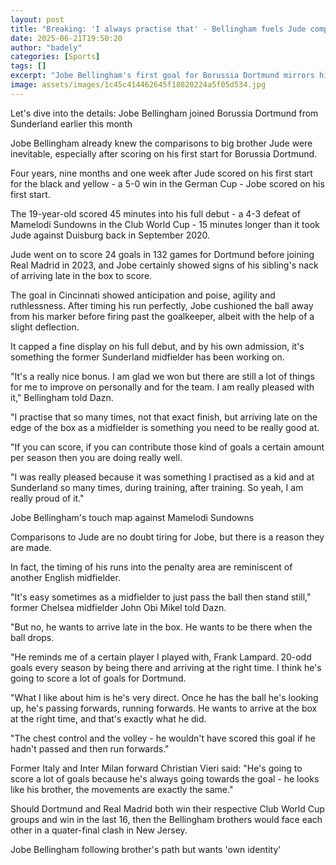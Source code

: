 ```yaml
---
layout: post
title: "Breaking: 'I always practise that' - Bellingham fuels Jude comparisons with first Dortmund goal"
date: 2025-06-21T19:50:20
author: "badely"
categories: [Sports]
tags: []
excerpt: "Jobe Bellingham's first goal for Borussia Dortmund mirrors his brother Jude's start to life at the Bundesliga club, and fuels more comparisons between"
image: assets/images/1c45c414462645f18820224a5f05d534.jpg
---
```


Let's dive into the details: Jobe Bellingham joined Borussia Dortmund from Sunderland earlier this month

Jobe Bellingham already knew the comparisons to big brother Jude were inevitable,  especially after scoring on his first start for Borussia Dortmund.

Four years, nine months and one week after Jude scored on his first start for the black and yellow - a 5-0 win in the German Cup - Jobe scored on his first start.

The 19-year-old scored 45 minutes into his full debut - a 4-3 defeat of Mamelodi Sundowns in the Club World Cup - 15 minutes longer than it took Jude against Duisburg back in September 2020.

Jude went on to score 24 goals in 132 games for Dortmund before joining Real Madrid in 2023, and Jobe certainly showed signs of his sibling's nack of arriving late in the box to score.

The goal in Cincinnati showed anticipation and poise, agility and ruthlessness. After timing his run perfectly, Jobe cushioned the ball away from his marker before firing past the goalkeeper, albeit with the help of a slight deflection.

It capped a fine display on his full debut, and by his own admission, it's something the former Sunderland midfielder has been working on.

"It's a really nice bonus. I am glad we won but there are still a lot of things for me to improve on personally and for the team. I am really pleased with it," Bellingham told Dazn.

"I practise that so many times, not that exact finish, but arriving late on the edge of the box as a midfielder is something you need to be really good at.

"If you can score, if you can contribute those kind of goals a certain amount per season then you are doing really well. 

"I was really pleased because it was something I practised as a kid and at Sunderland so many times, during training, after training. So yeah, I am really proud of it."

Jobe Bellingham's touch map against Mamelodi Sundowns

Comparisons to Jude are no doubt tiring for Jobe, but there is a reason they are made.

In fact, the timing of his runs into the penalty area are reminiscent of another English midfielder.

"It's easy sometimes as a midfielder to just pass the ball then stand still," former Chelsea midfielder John Obi Mikel told Dazn. 

"But no, he wants to arrive late in the box. He wants to be there when the ball drops.

"He reminds me of a certain player I played with, Frank Lampard. 20-odd goals every season by being there and arriving at the right time. I think he's going to score a lot of goals for Dortmund.

"What I like about him is he's very direct. Once he has the ball he's looking up, he's passing forwards, running forwards. He wants to arrive at the box at the right time, and that's exactly what he did. 

"The chest control and the volley - he wouldn't have scored this goal if he hadn't passed and then run forwards."

Former Italy and Inter Milan forward Christian Vieri said: "He's going to score a lot of goals because he's always going towards the goal - he looks like his brother, the movements are exactly the same."

Should Dortmund and Real Madrid both win their respective Club World Cup groups and win in the last 16, then the Bellingham brothers would face each other in a quater-final clash in New Jersey.

Jobe Bellingham following brother's path but wants 'own identity'

